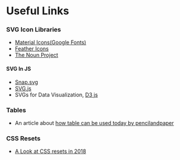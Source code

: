# Useful Links

### SVG Icon Libraries
- [Material Icons(Google Fonts)](https://fonts.google.com/icons)
- [Feather Icons](https://feathericons.com/)
- [The Noun Project](https://thenounproject.com/browse/icons/term/free/?iconspage=1)

#### SVG In JS

- [Snap.svg](http://snapsvg.io/)
- [SVG.js](https://svgjs.dev/docs/3.0/)
- SVGs for Data Visualization, [D3 js](https://d3js.org/)

### Tables
- An article about [how table can be used today by pencilandpaper](https://pencilandpaper.io/articles/ux-pattern-analysis-enterprise-data-tables/)

### CSS Resets
- [A Look at CSS resets in 2018](https://bitsofco.de/a-look-at-css-resets-in-2018/)
